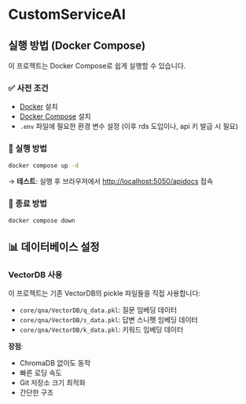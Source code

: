 # CustomServiceAI

## 실행 방법 (Docker Compose)

이 프로젝트는 Docker Compose로 쉽게 실행할 수 있습니다.

### ✅ 사전 조건
- [Docker](https://www.docker.com/) 설치
- [Docker Compose](https://docs.docker.com/compose/install/) 설치
- `.env` 파일에 필요한 환경 변수 설정 (이후 rds 도입이나, api 키 발급 시 필요)

### 🚀 실행 방법

```bash
docker compose up -d
```

→ **테스트**: 실행 후 브라우저에서 [http://localhost:5050/apidocs](http://localhost:5050/apidocs) 접속

### 🛑 종료 방법

```bash
docker compose down
```

## 📊 데이터베이스 설정

### VectorDB 사용
이 프로젝트는 기존 VectorDB의 pickle 파일들을 직접 사용합니다:
- `core/qna/VectorDB/q_data.pkl`: 질문 임베딩 데이터
- `core/qna/VectorDB/s_data.pkl`: 답변 스니펫 임베딩 데이터  
- `core/qna/VectorDB/k_data.pkl`: 키워드 임베딩 데이터

**장점**:
- ChromaDB 없이도 동작
- 빠른 로딩 속도
- Git 저장소 크기 최적화
- 간단한 구조